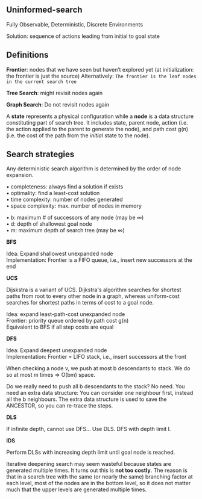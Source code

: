 <h2>Uninformed-search</h2>

Fully Observable, Deterministic, Discrete Environments

Solution: sequence of actions
leading from initial to goal state

<h2>Definitions</h2>

<b>Frontier</b>: nodes that we have seen but haven’t
explored yet (at initialization: the frontier is just
the source) Alternatively: ```The frontier is the leaf nodes in the current search tree```

<b>Tree Search</b>: might revisit nodes again

<b>Graph Search</b>: Do not revisit nodes again

A <b>state</b> represents a physical configuration while a <b>node</b> is a data structure constituting part of
search tree. It includes state, parent node, action (i.e. the action applied to the parent to generate the node),
and path cost g(n) (i.e. the cost of the path from the <i>initial</i> state to the node).

<h2>Search strategies</h2>

Any deterministic search algorithm is determined by the
order of node expansion.

• completeness: always find a solution if exists<br>
• optimality: find a least-cost solution<br>
• time complexity: number of nodes generated<br>
• space complexity: max. number of nodes in memory

• b: maximum # of successors of any node (may be ∞)<br>
• d: depth of shallowest goal node<br>
• m: maximum depth of search tree (may be ∞)

<b>BFS</b>

Idea: Expand shallowest unexpanded node <br>
Implementation: Frontier is a FIFO queue,
i.e., insert new successors at the end

<b>UCS</b>

Dijskstra is a variant of UCS. 
Dijkstra's algorithm searches for shortest paths from root to every other node in a graph, whereas uniform-cost searches for shortest paths in terms of cost to a goal node.

Idea: expand least-path-cost unexpanded node <br>
Frontier: priority queue ordered by path cost g(n) <br>
Equivalent to BFS if all step costs are equal

<b>DFS</b>

Idea: Expand deepest unexpanded node<br>
Implementation: Frontier = LIFO stack, i.e.,
insert successors at the front

When checking a node v, we push at most
b descendants to stack. We do so at most m times ⇒ O(bm) space.

Do we really need to push all b
descendants to the stack? No need. You need an extra data structure:
You can consider one neighbour first, instead all the b neighbours. The extra data structure is used to save the ANCESTOR, so you can re-trace the steps.

<b>DLS</b>

If infinite depth, cannot use DFS... Use DLS. DFS with depth limit l.

<b>IDS</b>

Perform DLSs with increasing depth limit until goal node is reached.

Iterative deepening search may seem wasteful because states are generated multiple
times. It turns out this is <b>not too costly</b>. The reason is that in a search tree with the same (or
nearly the same) branching factor at each level, most of the nodes are in the bottom level,
so it does not matter much that the upper levels are generated multiple times.
